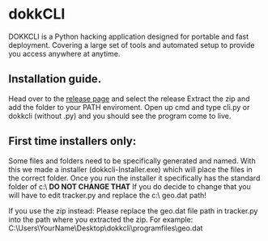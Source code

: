 # dokkCLI
DOKKCLI is a Python hacking application designed for portable and fast deployment.
Covering a large set of tools and automated setup to provide you access anywhere at anytime.


## Installation guide.
Head over to the [release page](https://github.com/SenpaiDesi/dokkCLI/releases) and select the release
Extract the zip and add the folder to your PATH enviroment.
Open up cmd and type cli.py or dokkcli (without .py)  and you should see the program come to live.

## First time installers only:
Some files and folders need to be specifically generated and named.
With this we made a installer (dokkcli-Installer.exe) which will place the files in the correct folder.
Once you run the installer it specifically has the standard folder of c:\ **DO NOT CHANGE THAT**
If you do decide to change that you will have to edit tracker.py and replace the c:\ geo.dat path!

If you use the zip instead:
Please replace the geo.dat file path in tracker.py into the path where you extracted the zip. 
For example: C:\Users\YourName\Desktop\dokkcli\programfiles\geo.dat